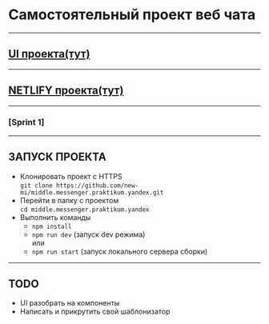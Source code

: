 # Самостоятельный проект веб чата  
---
## [UI проекта(тут)](https://www.figma.com/file/dHuM2UhT9fBoliIJRaFDUx/Chat-YAP?node-id=0%3A1)
---
## [NETLIFY проекта(тут)](https://romantic-goodall-adc75f.netlify.app)
---
### [Sprint 1]
---
## ЗАПУСК ПРОЕКТА
- Клонировать проект c HTTPS  
`git clone https://github.com/new-mi/middle.messenger.praktikum.yandex.git`
- Перейти в папку с проектом  
`cd middle.messenger.praktikum.yandex`
- Выполнить команды  
    - `npm install`
    - `npm run dev` (запуск dev режима)  
    или
    - `npm run start` (запуск локального сервера сборки)

---
## TODO
- UI разобрать на компоненты
- Написать и прикрутить свой шаблонизатор
